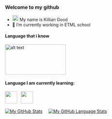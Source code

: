### Welcome to my github

- <img src="https://raw.githubusercontent.com/aemmadi/aemmadi/master/wave.gif" alt="alt text" width="20px" height="20px"> My name is Killian Good 
- 🏫  I’m currently working in ETML school

#### Language that i know <br>
<img src="https://i.pinimg.com/originals/d5/bc/80/d5bc803f0ab768736cb0df5c06109c9a.png" alt="alt text" width="200px" height="100px">

#### Language I am currently learning: <br>
<code><img height="40" src="https://banner2.cleanpng.com/20180330/zle/kisspng-microsoft-azure-sql-database-microsoft-sql-server-database-5abeaece642720.1956423515224460304102.jpg"></code> &nbsp;
<code><img height="40" src="https://upload.wikimedia.org/wikipedia/commons/thumb/2/27/PHP-logo.svg/1280px-PHP-logo.svg.png"></code>




[![My GitHub Stats](https://github-readme-stats.vercel.app/api/?username=KillianGood&count_private=true&theme=tokyonight&showicons=true)]() &nbsp; &nbsp;
[![My GitHub Language Stats](https://github-readme-stats.vercel.app/api/top-langs/?username=KillianGood&langs_count=5&theme=tokyonight)]()

